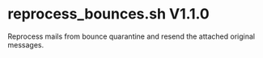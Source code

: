 reprocess_bounces.sh V1.1.0
===========================

Reprocess mails from bounce quarantine and resend the attached original messages.
